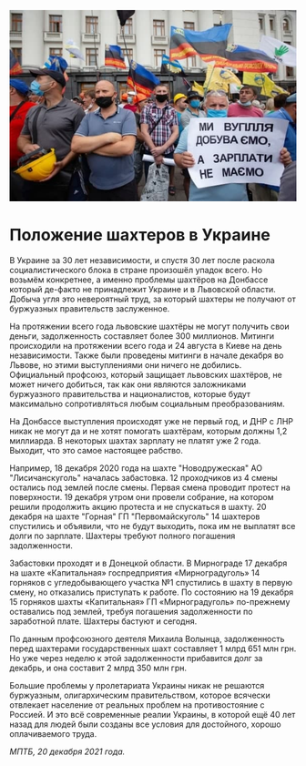 
![](./img/old/miners.jpg)


# Положение шахтеров в Украине


В Украине за 30 лет независимости, и
спустя 30 лет после раскола социалистического блока в стране произошёл
упадок всего. Но возьмём конкретнее, а именно проблемы шахтёров на
Донбассе который де-факто не принадлежит Украине и в Львовской области.
Добыча угля это невероятный труд, за который шахтеры не получают от
буржуазных правительств заслуженное.



На протяжении всего года
львовские шахтёры не могут получить свои деньги, задолженность
составляет более 300 миллионов. Митинги происходили на протяжении всего
года и 24 августа в Киеве на день независимости. Также были проведены
митинги в начале декабря во Львове, но этими выступлениями они ничего не
добились. Официальный профсоюз, который защищает львовских шахтёров, не
может ничего добиться, так как они являются заложниками буржуазного
правительства и националистов, которые будут максимально сопротивляться
любым социальным преобразованиям.



На Донбассе выступления
происходят уже не первый год, и ДНР с ЛНР никак не могут да и не хотят
помогать шахтёрам, которым должны 1,2 миллиарда. В некоторых шахтах
зарплату не платят уже 2 года. Выходит, что это самое настоящее рабство.



Например,
18 декабря 2020 года на шахте "Новодружеская" АО "Лисичанскуголь"
началась забастовка. 12 проходчиков из 4 смены остались под землей после
смены. Первая смена проводит протест на поверхности. 19 декабря утром
они провели собрание, на котором решили продолжить акцию протеста и не
спускаться в шахту. 20 декабря на шахте "Горная" ГП "Первомайскуголь" 14
шахтеров спустились и объявили, что не будут выходить, пока им не
выплатят все долги по зарплате. Шахтеры требуют полного погашения
задолженности.



Забастовки проходят и в Донецкой области. В
Мирнограде 17 декабря на шахте «Капитальная» госпредприятия
«Мирноградуголь» 14 горняков с угледобывающего участка №1 спустились в
шахту в первую смену, но отказались приступать к работе. По состоянию на
19 декабря 15 горняков шахты «Капитальная» ГП «Мирноградуголь»
по-прежнему оставались под землей, требуя погашения задолженности по
заработной плате. Шахтеры бастуют и сегодня.



По данным
профсоюзного деятеля Михаила Волынца, задолженность перед шахтерами
государственных шахт составляет 1 млрд 651 млн грн. Но уже через неделю к
этой задолженности прибавится долг за декабрь, и она составит 2 млрд
350 млн грн.



Большие проблемы у пролетариата Украины никак не
решаются буржуазным, олигархическим правительством, которое всячески
отвлекает население от реальных проблем на противостояние с Россией. И
это всё современные реалии Украины, в которой ещё 40 лет назад для людей
были созданы все условия для достойного, хорошо оплачиваемого труда.





*МПТБ, 20 декабря 2021 года.*
